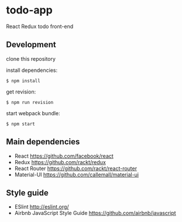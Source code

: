 # todo-app
React Redux todo front-end

## Development

clone this repository

install dependencies:
```
$ npm install
```

get revision:
```
$ npm run revision
```

start webpack bundle:
```
$ npm start
```

## Main dependencies
- React https://github.com/facebook/react
- Redux https://github.com/rackt/redux
- React Router https://github.com/rackt/react-router
- Material-UI https://github.com/callemall/material-ui

## Style guide
- ESlint http://eslint.org/
- Airbnb JavaScript Style Guide https://github.com/airbnb/javascript
